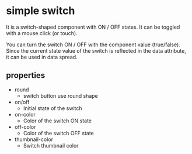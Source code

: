 # simple switch
It is a switch-shaped component with ON / OFF states.
It can be toggled with a mouse click (or touch).

You can turn the switch ON / OFF with the component value (true/false).
Since the current state value of the switch is reflected in the data attribute, it can be used in data spread.

## properties

- round
  - switch button use round shape
- on/off
  - Initial state of the switch
- on-color
  - Color of the switch ON state
- off-color
  - Color of the switch OFF state
- thumbnail-color
  - Switch thumbnail color
